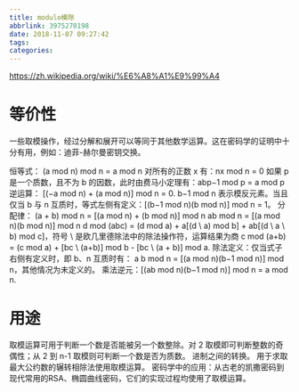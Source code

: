 ```yaml
---
title: modulo模除
abbrlink: 3975270198
date: 2018-11-07 09:27:42
tags:
categories:
---
```

https://zh.wikipedia.org/wiki/%E6%A8%A1%E9%99%A4



# 等价性
一些取模操作，经过分解和展开可以等同于其他数学运算。这在密码学的证明中十分有用，例如：迪菲-赫尔曼密钥交换。

恒等式：
(a mod n) mod n = a mod n
对所有的正数 x 有：nx mod n = 0
如果 p 是一个质数，且不为 b 的因数，此时由费马小定理有：abp−1 mod p = a mod p
逆运算：
[(−a mod n) + (a mod n)] mod n = 0.
b−1 mod n 表示模反元素。当且仅当 b 与 n 互质时，等式左侧有定义：[(b−1 mod n)(b mod n)] mod n = 1。
分配律：
(a + b) mod n = [(a mod n) + (b mod n)] mod n
ab mod n = [(a mod n)(b mod n)] mod n
d mod (abc) = (d mod a) + a[(d \ a) mod b] + ab[(d \ a \ b) mod c]，符号 \ 是欧几里德除法中的除法操作符，运算结果为商
c mod (a+b) = (c mod a) + [bc \ (a+b)] mod b - [bc \ (a + b)] mod a.
除法定义：仅当式子右侧有定义时，即 b、n 互质时有：
a
b
 mod n = [(a mod n)(b−1 mod n)] mod n，其他情况为未定义的。
乘法逆元：[(ab mod n)(b−1 mod n)] mod n = a mod n.


# 用途
取模运算可用于判断一个数是否能被另一个数整除。对 2 取模即可判断整数的奇偶性；从 2 到 n-1 取模则可判断一个数是否为质数。
进制之间的转换。
用于求取最大公约数的辗转相除法使用取模运算。
密码学中的应用：从古老的凯撒密码到现代常用的RSA、椭圆曲线密码，它们的实现过程均使用了取模运算。